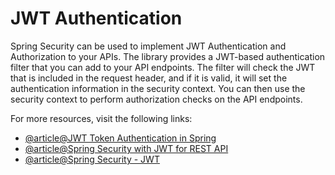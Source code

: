 # JWT Authentication

Spring Security can be used to implement JWT Authentication and Authorization to your APIs. The library provides a JWT-based authentication filter that you can add to your API endpoints. The filter will check the JWT that is included in the request header, and if it is valid, it will set the authentication information in the security context. You can then use the security context to perform authorization checks on the API endpoints.

For more resources, visit the following links:

- [@article@JWT Token Authentication in Spring](https://springframework.guru/jwt-authentication-in-spring-microservices-jwt-token/)
- [@article@Spring Security with JWT for REST API](https://www.toptal.com/spring/spring-security-tutorial)
- [@article@Spring Security - JWT](https://www.tutorialspoint.com/spring_security/spring_security_with_jwt.htm)
